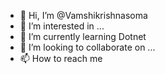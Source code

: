 - 👋 Hi, I’m @Vamshikrishnasoma
- 👀 I’m interested in ...
- 🌱 I’m currently learning Dotnet
- 💞️ I’m looking to collaborate on ...
- 📫 How to reach me 

<!---
Vamshikrishnasoma/Vamshikrishnasoma is a ✨ special ✨ repository because its `README.md` (this file) appears on your GitHub profile.
You can click the Preview link to take a look at your changes.
--->
